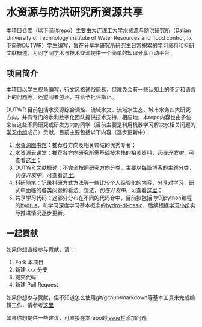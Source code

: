 # 水资源与防洪研究所资源共享

本项目仓库（以下简称repo）主要由大连理工大学水资源与防洪研究所（Dalian University of Technology institute of Water Resources and flood control, 以下简称DUTWR）学生编写，旨在分享本研究所研究生日常积累的学习资料和科研文献概述，为同学间学术与技术交流提供一个简单的知识分享互动平台。

## 项目简介

本项目以学生视角编写，行文风格通俗简易，但难免会有一些认知上的不足和语言上的问题等，还望阅者包涵，并给予批评指正。

DUTWR 目前包括水资源综合调控、流域水文、流域水生态、城市水务四大研究方向，并有专门的水利数字化团队提供技术支持，相应地，本repo内容也由多位来自这些不同研究或研发方向的同学（目前主要是利用机器学习解决水相关问题的[学习小组](https://github.com/waterDLut)成员）贡献，目前主要包括以下内容（逐步更新中）：

1. [水资源图书馆](https://github.com/waterDLut/WaterResources/blob/master/WaterResourcesBooks.md)：推荐各方向及相关领域的优秀专著；
2. 水资源云课堂：推荐各方向研究所需基础技术栈的相关资料，*仍在开发中*，可查看[这里](https://github.com/waterDLut/WaterResources/blob/master/WaterResourcesWeb.md)；
3. DUTWR 文献概述：不完全按照研究方向分类，主要以每篇博客的主题分类，*仍在开发中*，可查看[这里](https://github.com/waterDLut/WaterResources/tree/master/papers);    
4. 科研随笔：记录科研方式方法等一些比较个人经验化的内容，分享对学习、研究中面临的各类问题的看法、想法，*仍在开发中*，可查看[这里](https://github.com/waterDLut/WaterResources/tree/master/notes)；
5. 共享学习代码：这部分分布在不同的代码仓中，目前拟包括 学习python编程的[hydrus](https://github.com/waterDLut/hydrus)，和学习深度学习基本概念的[hydro-dl-basic](https://github.com/waterDLut/hydro-dl-basic)，后续根据[学习小组](https://github.com/waterDLut)实际推进情况逐步更新。

## 一起贡献

如果你想直接参与贡献，请：

1. Fork 本项目
2. 新建 xxx 分支
3. 提交代码
4. 新建 Pull Request

如果你想参与贡献，但不知道怎么使用git/github/markdown等基本工具来完成编辑工作，请参考[这里](https://github.com/waterDLut/WaterResources/blob/master/tools/writing-tool.md)

如果你想提供一些建议，可直接在本repo的[Issue栏](https://github.com/fsjwlf/WaterResources/issues)添加问题。
